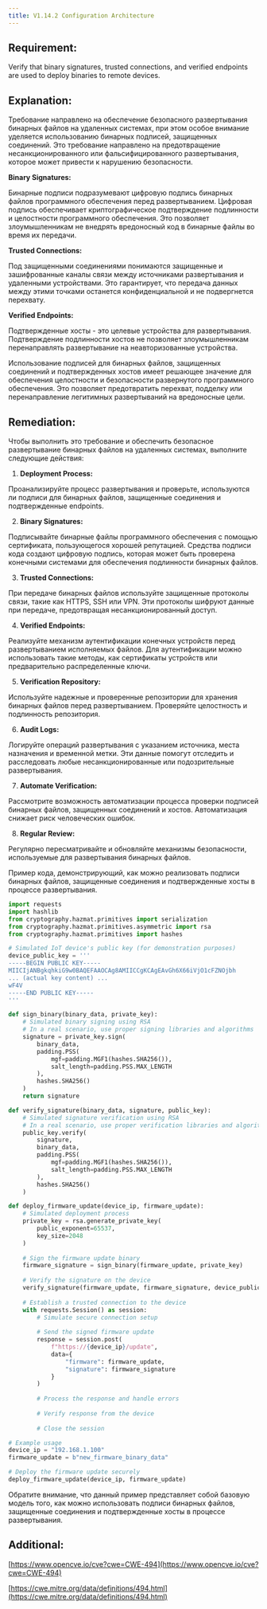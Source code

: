 ```yaml
---
title: V1.14.2 Configuration Architecture
---
```




## Requirement:

Verify that binary signatures, trusted connections, and verified endpoints are used to deploy binaries to remote devices.

## Explanation:

Требование направлено на обеспечение безопасного развертывания бинарных файлов на удаленных системах, при этом особое внимание уделяется использованию бинарных подписей, защищенных соединений. Это требование направлено на предотвращение несанкционированного или фальсифицированного развертывания, которое может привести к нарушению безопасности. 

**Binary Signatures:**

Бинарные подписи подразумевают цифровую подпись бинарных файлов программного обеспечения перед развертыванием.
Цифровая подпись обеспечивает криптографическое подтверждение подлинности и целостности программного обеспечения.
Это позволяет злоумышленникам не внедрять вредоносный код в бинарные файлы во время их передачи.

**Trusted Connections:**

Под защищенными соединениями понимаются защищенные и зашифрованные каналы связи между источниками развертывания и удаленными устройствами.
Это гарантирует, что передача данных между этими точками останется конфиденциальной и не подвергнется перехвату.

**Verified Endpoints:**

Подтвержденные хосты - это целевые устройства для развертывания.
Подтверждение подлинности хостов не позволяет злоумышленникам перенаправлять развертывание на неавторизованные устройства.


Использование подписей для бинарных файлов, защищенных соединений и подтвержденных хостов имеет решающее значение для обеспечения целостности и безопасности развернутого программного обеспечения. Это позволяет предотвратить перехват, подделку или перенаправление легитимных развертываний на вредоносные цели.

## Remediation:

Чтобы выполнить это требование и обеспечить безопасное развертывание бинарных файлов на удаленных системах, выполните следующие действия:

1. **Deployment Process:**

Проанализируйте процесс развертывания и проверьте, используются ли подписи для бинарных файлов, защищенные соединения и подтвержденные endpoints.

2. **Binary Signatures:**

Подписывайте бинарные файлы программного обеспечения с помощью сертификата, пользующегося хорошей репутацией.
Средства подписи кода создают цифровую подпись, которая может быть проверена конечными системами для обеспечения подлинности бинарных файлов.

3.  **Trusted Connections:**

При передаче бинарных файлов используйте защищенные протоколы связи, такие как HTTPS, SSH или VPN.
Эти протоколы шифруют данные при передаче, предотвращая несанкционированный доступ.

4. **Verified Endpoints:**

Реализуйте механизм аутентификации конечных устройств перед развертыванием исполняемых файлов.
Для аутентификации можно использовать такие методы, как сертификаты устройств или предварительно распределенные ключи.

5. **Verification Repository:**

Используйте надежные и проверенные репозитории для хранения бинарных файлов перед развертыванием.
Проверяйте целостность и подлинность репозитория.

6. **Audit Logs:**

Логируйте операций развертывания с указанием источника, места назначения и временной метки.
Эти данные помогут отследить и расследовать любые несанкционированные или подозрительные развертывания.

7. **Automate Verification:**

Рассмотрите возможность автоматизации процесса проверки подписей бинарных файлов, защищенных соединений и хостов.
Автоматизация снижает риск человеческих ошибок.

8. **Regular Review:**

Регулярно пересматривайте и обновляйте механизмы безопасности, используемые для развертывания бинарных файлов.


 Пример кода, демонстрирующий, как можно реализовать подписи бинарных файлов, защищенные соединения и подтвержденные хосты в процессе развертывания.


```python
import requests
import hashlib
from cryptography.hazmat.primitives import serialization
from cryptography.hazmat.primitives.asymmetric import rsa
from cryptography.hazmat.primitives import hashes

# Simulated IoT device's public key (for demonstration purposes)
device_public_key = '''
-----BEGIN PUBLIC KEY-----
MIICIjANBgkqhkiG9w0BAQEFAAOCAg8AMIICCgKCAgEAvGh6X66iVjO1cFZNOjbh
... (actual key content) ...
wF4V
-----END PUBLIC KEY-----
'''

def sign_binary(binary_data, private_key):
    # Simulated binary signing using RSA
    # In a real scenario, use proper signing libraries and algorithms
    signature = private_key.sign(
        binary_data,
        padding.PSS(
            mgf=padding.MGF1(hashes.SHA256()),
            salt_length=padding.PSS.MAX_LENGTH
        ),
        hashes.SHA256()
    )
    return signature

def verify_signature(binary_data, signature, public_key):
    # Simulated signature verification using RSA
    # In a real scenario, use proper verification libraries and algorithms
    public_key.verify(
        signature,
        binary_data,
        padding.PSS(
            mgf=padding.MGF1(hashes.SHA256()),
            salt_length=padding.PSS.MAX_LENGTH
        ),
        hashes.SHA256()
    )

def deploy_firmware_update(device_ip, firmware_update):
    # Simulated deployment process
    private_key = rsa.generate_private_key(
        public_exponent=65537,
        key_size=2048
    )
    
    # Sign the firmware update binary
    firmware_signature = sign_binary(firmware_update, private_key)
    
    # Verify the signature on the device
    verify_signature(firmware_update, firmware_signature, device_public_key)
    
    # Establish a trusted connection to the device
    with requests.Session() as session:
        # Simulate secure connection setup
        
        # Send the signed firmware update
        response = session.post(
            f"https://{device_ip}/update",
            data={
                "firmware": firmware_update,
                "signature": firmware_signature
            }
        )
        
        # Process the response and handle errors
        
        # Verify response from the device
        
        # Close the session

# Example usage
device_ip = "192.168.1.100"
firmware_update = b"new_firmware_binary_data"

# Deploy the firmware update securely
deploy_firmware_update(device_ip, firmware_update)
```


Обратите внимание, что данный пример представляет собой базовую модель того, как можно использовать подписи бинарных файлов, защищенные соединения и подтвержденные хосты в процессе развертывания.


## Additional:

[https://www.opencve.io/cve?cwe=CWE-494](https://www.opencve.io/cve?cwe=CWE-494)

[https://cwe.mitre.org/data/definitions/494.html](https://cwe.mitre.org/data/definitions/494.html)




